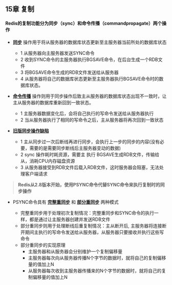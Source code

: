 ## 15章 复制
#### Redis的复制功能分为同步（sync）和命令传播（commandpropagate）两个操作
* **[同步](#同步)** 操作用于将从服务器的数据库状态更新至主服务器当前所处的数据库状态
    
    * 1 从服务器向主服务器发送SYNC命令
    * 2 收到SYNC命令的主服务器执行BGSAVE命令，在后台生成一个RDB文件
    * 3 将BGSAVE命令生成的RDB文件发送给从服务器
    * 4 从服务器将自己的数据库状态更新至主服务器执行BGSAVE命令时的数据库状态。


- **[命令传播](#命令传播)** 操作则用于同步操作后致主从服务器的数据库状态出现不一致时，让主从服务器的数据库重新回到一致状态。

    * 1 主服务器数据变化后，会将自己执行的写命令发送给从服务器执行
    * 2 当从服务器执行了相同的写命令之后，主从服务器将再次回到一致状态

- **[旧版同步操作缺陷](#旧版同步操作缺陷)**

    * 1 主从同步过一次后断线再进行同步，会执行上一步的同步的内容(没有必要，需要的是需要同步断线后主服务器变动的数据)
    * 2 sync 操作耗时耗资源，需要主 执行 BGSAVE生成RDB文件，传输给从，消耗CPU内存磁盘资源
    * 3 从服务器接受到RDB文件后载入RDB文件，这时服务器会阻塞，无法处理客户端请求


> **Redis从2.8版本开始，使用PSYNC命令代替SYNC命令来执行复制时的同步操作**

- PSYNC命令具有 **[完整重同步](#完整重同步)** 和 **[部分重同步](#部分重同步)** 两种模式

    * 完整重同步用于处理初次复制情况：完整重同步和SYNC命令的执行一样，都是通过让主服务器创建并发送RDB文件
    * 部分重同步则用于处理断线后重复制情况：主从断开后, 主服务器将连接断开期间主执行的写命令发送给从服务器，从服务器只要接收并执行这些写命令
    * 部分重同步的实现原理
        * 主服务器和从服务器会分别维护一个复制偏移量
        * 主服务器每次向从服务器传播N个字节的数据时，就将自己的复制偏移量的值加上N
        * 从服务器每次收到主服务器传播来的N个字节的数据时，就将自己的复制偏移量的值加上N
